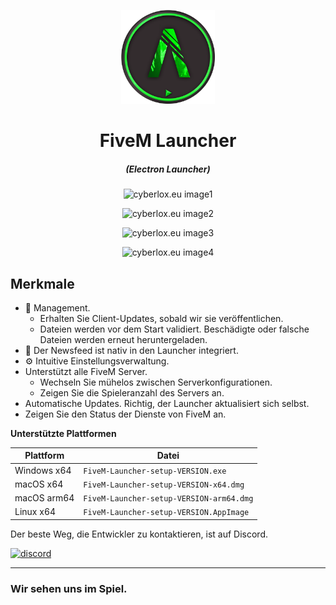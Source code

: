 <p align="center"><img src="./app/assets/images/SealCircle.png" width="150px" height="150px" alt="cyberlox.eu softworks"></p>

<h1 align="center">FiveM Launcher</h1>

<em><h5 align="center">(Electron Launcher)</h5></em>

<p align="center"><img src="https://i.ibb.co/VjkhW7d/main-image.jpg" alt="cyberlox.eu image1"></p>
<p align="center"><img src="https://i.ibb.co/sj5jzk6/fivem-settings-image.jpg" alt="cyberlox.eu image2"></p>
<p align="center"><img src="https://i.ibb.co/0y9hwdy/launcher-settings-image.jpg" alt="cyberlox.eu image3"></p>
<p align="center"><img src="https://i.ibb.co/qycnXZ6/launcher-update-image.jpg" alt="cyberlox.eu image4"></p>

## Merkmale

* 📂 Management.
  * Erhalten Sie Client-Updates, sobald wir sie veröffentlichen.
  * Dateien werden vor dem Start validiert. Beschädigte oder falsche Dateien werden erneut heruntergeladen.
* 📰 Der Newsfeed ist nativ in den Launcher integriert.
* ⚙️ Intuitive Einstellungsverwaltung.
* Unterstützt alle FiveM Server.
  * Wechseln Sie mühelos zwischen Serverkonfigurationen.
  * Zeigen Sie die Spieleranzahl des Servers an.
* Automatische Updates. Richtig, der Launcher aktualisiert sich selbst.
*  Zeigen Sie den Status der Dienste von FiveM an.

**Unterstützte Plattformen**

| Plattform | Datei |
| -------- | ---- |
| Windows x64 | `FiveM-Launcher-setup-VERSION.exe` |
| macOS x64 | `FiveM-Launcher-setup-VERSION-x64.dmg` |
| macOS arm64 | `FiveM-Launcher-setup-VERSION-arm64.dmg` |
| Linux x64 | `FiveM-Launcher-setup-VERSION.AppImage` |


Der beste Weg, die Entwickler zu kontaktieren, ist auf Discord.

[![discord](https://discordapp.com/api/guilds/895410720571797605/embed.png?style=banner3)][discord]

---

### Wir sehen uns im Spiel.

[discord]: https://discord.gg/KBTKwWH3NG 'Discord'
